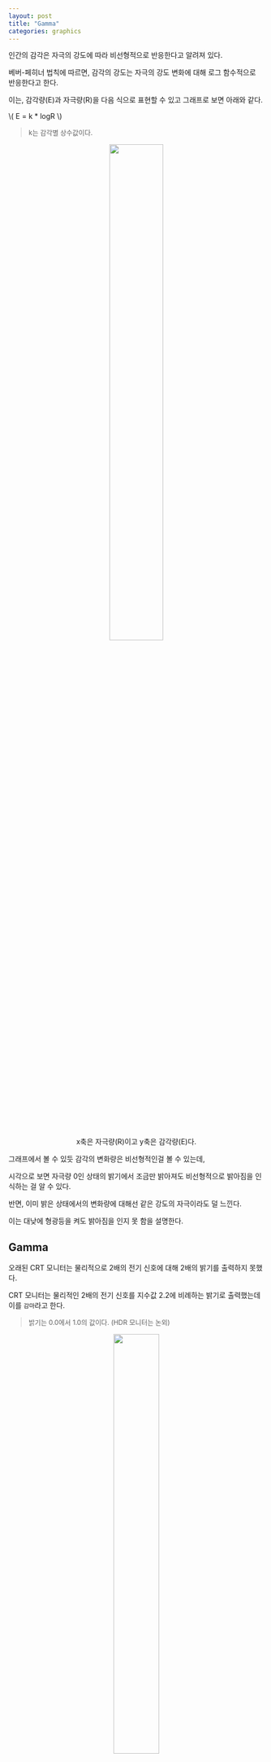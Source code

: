 ```yaml
---
layout: post
title: "Gamma"
categories: graphics
---
```


<!-- begin_excerpt -->

인간의 감각은 자극의 강도에 따라 비선형적으로 반응한다고 알려져 있다.

<!-- end_excerpt -->

베버-페히너 법칙에 따르면, 감각의 강도는 자극의 강도 변화에 대해 로그 함수적으로 반응한다고 한다.

이는, 감각량(E)과 자극량(R)을 다음 식으로 표현할 수 있고 그래프로 보면 아래와 같다.

 \\( E = k * logR \\)

> <font size="2"> 
> k는 감각별 상수값이다.
> </font>

<figure>
<div style="text-align:center;">
  <img src="{{ site.url }}{{ site.baseurl }}/assets/images/fechner_law.png" width="50%">
  <figcaption>x축은 자극량(R)이고 y축은 감각량(E)다.</figcaption>
</div>
</figure>

그래프에서 볼 수 있듯 감각의 변화량은 비선형적인걸 볼 수 있는데, 

시각으로 보면 자극량 0인 상태의 밝기에서 조금만 밝아져도 비선형적으로 밝아짐을 인식하는 걸 알 수 있다.

반면, 이미 밝은 상태에서의 변화량에 대해선 같은 강도의 자극이라도 덜 느낀다.

이는 대낮에 형광등을 켜도 밝아짐을 인지 못 함을 설명한다.

## Gamma

오래된 CRT 모니터는 물리적으로 2배의 전기 신호에 대해 2배의 밝기를 출력하지 못했다.

CRT 모니터는 물리적인 2배의 전기 신호를 지수값 2.2에 비례하는 밝기로 출력했는데 이를 `감마`라고 한다.

> <font size="2"> 
> 밝기는 0.0에서 1.0의 값이다. (HDR 모니터는 논외)
> </font>

<figure>
<div style="text-align:center;">
  <img src="{{ site.url }}{{ site.baseurl }}/assets/images/gamma.png" width="46%">
  <figcaption>감마는 빛을 감지하는 인간의 감각과 반대이다.</figcaption>
</div>
</figure>

공교롭게도, 감마는 어두운 곳에서 적은 빛으로도 밝아짐을 느끼는 인간에게 어두운 색상을 다양하게 표현할 수 있는 보정 효과를 가져왔다.

선형적으로 밝아짐을 표현하면 인간은 아래처럼 어두운 곳에서 작은 빛의 변화만으로도 밝아짐을 느껴 어두운 표현을 다양하게 할 수 없다.

<figure>
<div style="text-align:center;">
  <img src="{{ site.url }}{{ site.baseurl }}/assets/images/gamma1.png" width="100%">
    <figcaption></figcaption>
</div>
</figure>

감마가 적용되면 빛의 입력을 어두운 곳에서 덜 밝게 표현하여 아래처럼 인간은 자연스러운 빛의 변화를 느끼게 된다.

<figure>
<div style="text-align:center;">
  <img src="{{ site.url }}{{ site.baseurl }}/assets/images/gamma2.png" width="100%">
    <figcaption></figcaption>
</div>
</figure>

## Gamma Correction

물리적으로 빛의 연산은 선형이다. 

하지만, 픽셀 쉐이더에서 빛의 연산을 적용한 색상을 출력하면 모니터가 감마를 적용해 비선형으로 출력한다.

이는 원래 의도 했던 결과를 왜곡 시킨다.

예를 들어, 물리적으로 거리의 제곱에 반비례하는 아래의 빛 감쇠식을 그대로 사용한다면

\\( attenuation = \frac{1}{distance^2}  \\)

감마 적용 후엔, 의도했던 감쇠보다 더 급격한 감쇠가 되어 부자연스럽게 표현된다.

\\( attenuation = {(\frac{1}{distance^2}})^{2.2} \\)

이러한 문제는 감마 보정을 통해 해결할 수 있다.

감마 보정이란,

쉐이더에서 선형으로 계산 된 값을 역감마화하여 감마 보정 후에도 

원래 의도한 밝기와 대비가 유지되도록 처리하는 방법이다.

## sRGB

아티스트가 작업하는 모니터도 감마 환경이라 

작업 중 선택한 색상도 이미 감마값이고,

사람이 식별하기 좋게 비선형 데이터로 왜곡된 상태다.

따라서, 쉐이더에서 텍스쳐 색상을 읽어 그대로 출력하면

원본 텍스쳐에 감마가 적용된 상태에서 모니터에 의해 한 번 더 

감마가 적용되어 아티스트가 원했던 작업물보다 더 어둡게 출력된다.

sRGB로 텍스쳐를 저장하면, 

역감마화가 적용되어 아티스트가 작업한 결과물이 그대로 출력되게 해준다.

한편, sRGB는 역감마화 되있어 텍스쳐를 쉐이더에서 그대로 읽으면 

원래 값보다 밝은 값이라 그래픽 api에 해당 텍스쳐는 sRGB임을

지정해줘야 한다. 


> <font size="2"> 
> 노멀맵 같은 이미지 데이터는 원래가 선형 데이터라 sRGB를 지정하지 않는다.
> </font>




